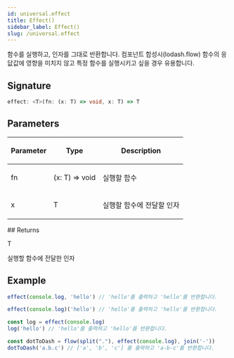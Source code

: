 ```yaml
---
id: universal.effect
title: Effect()
sidebar_label: Effect()
slug: /universal.effect
---
```






함수를 실행하고, 인자를 그대로 반환합니다. 컴포넌트 합성시(lodash.flow) 함수의 응닶값에 영향을 미치지 않고 특정 함수를 실행시키고 싶을 경우 유용합니다.

## Signature

```typescript
effect: <T>(fn: (x: T) => void, x: T) => T
```

## Parameters

<table><thead><tr><th>

Parameter


</th><th>

Type


</th><th>

Description


</th></tr></thead>
<tbody><tr><td>

fn


</td><td>

(x: T) =&gt; void


</td><td>

실행할 함수


</td></tr>
<tr><td>

x


</td><td>

T


</td><td>

실행할 함수에 전달할 인자


</td></tr>
</tbody></table>
## Returns

T

실행할 함수에 전달한 인자

## Example


```ts
effect(console.log, 'hello') // 'hello'를 출력하고 'hello'를 반환합니다.

effect(console.log)('hello') // 'hello'를 출력하고 'hello'를 반환합니다.

const log = effect(console.log)
log('hello') // 'hello'를 출력하고 'hello'를 반환합니다.

const dotToDash = flow(split("."), effect(console.log), join('-'))
dotToDash('a.b.c') // ['a', 'b', 'c'] 를 출력하고 'a-b-c'를 반환합니다.
```

